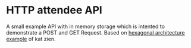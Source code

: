 # HTTP attendee API
A small example API with in memory storage which is intented to demonstrate a POST and GET Request. Based on [hexagonal architecture example](https://github.com/katzien/go-structure-examples/tree/master/domain-hex)  of kat zien.
